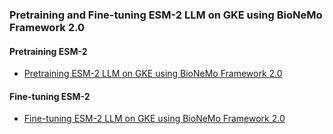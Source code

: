 ### Pretraining and Fine-tuning ESM-2 LLM on GKE using BioNeMo Framework 2.0

#### Pretraining ESM-2

- [Pretraining ESM-2 LLM on GKE using BioNeMo Framework 2.0](./pretraining/README.md)

#### Fine-tuning ESM-2

- [Fine-tuning ESM-2 LLM on GKE using BioNeMo Framework 2.0](./fine-tuning/README.md)
